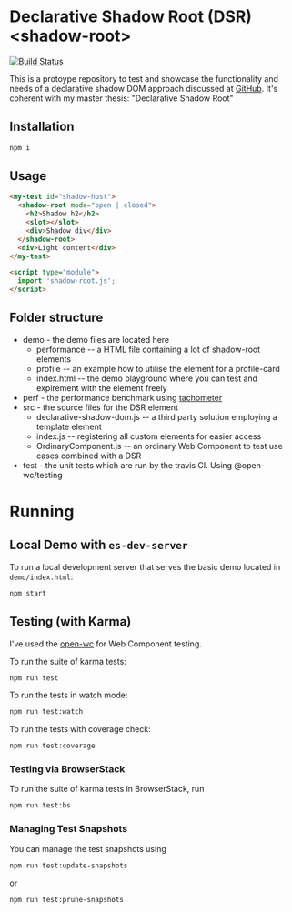 # Declarative Shadow Root (DSR) \<shadow-root>

[![Build Status](https://travis-ci.com/drdreo/declarative-shadow.svg?branch=master)](https://travis-ci.com/drdreo/declarative-shadow)

This is a protoype repository to test and showcase the functionality and needs of a declarative shadow DOM approach discussed at [GitHub](https://github.com/whatwg/dom/issues/510).
It's coherent with my master thesis: "Declarative Shadow Root"

## Installation
```bash
npm i
```

## Usage
```html
<my-test id="shadow-host">
  <shadow-root mode="open | closed">
    <h2>Shadow h2</h2>
    <slot></slot>
    <div>Shadow div</div>
  </shadow-root>
  <div>Light content</div>
</my-test>

<script type="module">
  import 'shadow-root.js';
</script>
```

## Folder structure

* demo  - the demo files are located here
  * performance -- a HTML file containing a lot of shadow-root elements
  * profile -- an example how to utilise the element for a profile-card
  * index.html -- the demo playground where you can test and expirement with the element freely
* perf  - the performance benchmark using [tachometer](https://www.npmjs.com/package/tachometer)
* src   - the source files for the DSR element
  * declarative-shadow-dom.js -- a third party solution employing a template element
  * index.js -- registering all custom elements for easier access
  * OrdinaryComponent.js -- an ordinary Web Component to test use cases combined with a DSR
* test  - the unit tests which are run by the travis CI. Using @open-wc/testing

# Running
## Local Demo with `es-dev-server`
To run a local development server that serves the basic demo located in `demo/index.html`:
```bash
npm start
```

## Testing (with Karma)
I've used the [open-wc](https://github.com/open-wc/open-wc) for Web Component testing.

To run the suite of karma tests:
```bash
npm run test
```

To run the tests in watch mode:
```bash
npm run test:watch
```

To run the tests with coverage check:
```bash
npm run test:coverage
```

### Testing via BrowserStack
To run the suite of karma tests in BrowserStack, run
```bash
npm run test:bs
```

### Managing Test Snapshots
You can manage the test snapshots using
```bash
npm run test:update-snapshots
```
or
```bash
npm run test:prune-snapshots
```
